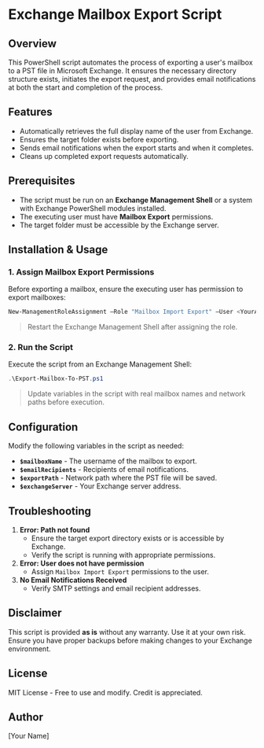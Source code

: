 # Exchange Mailbox Export Script

## Overview
This PowerShell script automates the process of exporting a user's mailbox to a PST file in Microsoft Exchange. It ensures the necessary directory structure exists, initiates the export request, and provides email notifications at both the start and completion of the process.

## Features
- Automatically retrieves the full display name of the user from Exchange.
- Ensures the target folder exists before exporting.
- Sends email notifications when the export starts and when it completes.
- Cleans up completed export requests automatically.

## Prerequisites
- The script must be run on an **Exchange Management Shell** or a system with Exchange PowerShell modules installed.
- The executing user must have **Mailbox Export** permissions.
- The target folder must be accessible by the Exchange server.

## Installation & Usage
### 1. Assign Mailbox Export Permissions
Before exporting a mailbox, ensure the executing user has permission to export mailboxes:
```powershell
New-ManagementRoleAssignment –Role "Mailbox Import Export" –User <YourAdminUser>
```
> Restart the Exchange Management Shell after assigning the role.

### 2. Run the Script
Execute the script from an Exchange Management Shell:
```powershell
.\Export-Mailbox-To-PST.ps1
```
> Update variables in the script with real mailbox names and network paths before execution.

## Configuration
Modify the following variables in the script as needed:
- **`$mailboxName`** - The username of the mailbox to export.
- **`$emailRecipients`** - Recipients of email notifications.
- **`$exportPath`** - Network path where the PST file will be saved.
- **`$exchangeServer`** - Your Exchange server address.

## Troubleshooting
1. **Error: Path not found**
   - Ensure the target export directory exists or is accessible by Exchange.
   - Verify the script is running with appropriate permissions.
2. **Error: User does not have permission**
   - Assign `Mailbox Import Export` permissions to the user.
3. **No Email Notifications Received**
   - Verify SMTP settings and email recipient addresses.

## Disclaimer
This script is provided **as is** without any warranty. Use it at your own risk. Ensure you have proper backups before making changes to your Exchange environment.

## License
MIT License - Free to use and modify. Credit is appreciated.

## Author
[Your Name]

